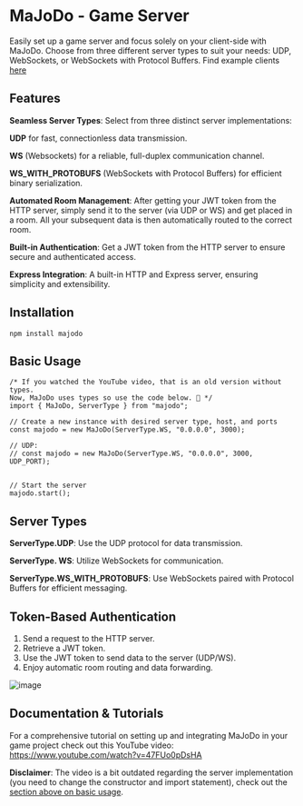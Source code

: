 
# MaJoDo - Game Server

Easily set up a game server and focus solely on your client-side with MaJoDo. Choose from three different server types to suit your needs: UDP, WebSockets, or WebSockets with Protocol Buffers.
Find example clients [here](https://github.com/Realman78/majodo-client-examples)

## Features

**Seamless Server Types**: Select from three distinct server implementations:
  
**UDP** for fast, connectionless data transmission.

**WS** (Websockets) for a reliable, full-duplex communication channel.

**WS_WITH_PROTOBUFS** (WebSockets with Protocol Buffers) for efficient binary serialization.

**Automated Room Management**: After getting your JWT token from the HTTP server, simply send it to the server (via UDP or WS) and get placed in a room. All your subsequent data is then automatically routed to the correct room.

  

**Built-in Authentication**: Get a JWT token from the HTTP server to ensure secure and authenticated access.

  

**Express Integration**: A built-in HTTP and Express server, ensuring simplicity and extensibility.

  

## Installation

    npm install majodo

  

## Basic Usage
    /* If you watched the YouTube video, that is an old version without types. 
    Now, MaJoDo uses types so use the code below. 🦞 */
    import { MaJoDo, ServerType } from "majodo";

    // Create a new instance with desired server type, host, and ports
    const majodo = new MaJoDo(ServerType.WS, "0.0.0.0", 3000);

    // UDP: 
    // const majodo = new MaJoDo(ServerType.WS, "0.0.0.0", 3000, UDP_PORT);

    
    // Start the server
    majodo.start();

  

## Server Types

**ServerType.UDP**: Use the UDP protocol for data transmission.

**ServerType. WS**: Utilize WebSockets for communication.

**ServerType.WS_WITH_PROTOBUFS**: Use WebSockets paired with Protocol Buffers for efficient messaging.

  

## Token-Based Authentication

 1. Send a request to the HTTP server.
 2. Retrieve a JWT token.
 3. Use the JWT token to send data to the server (UDP/WS).
 4. Enjoy automatic room routing and data forwarding.

![image](https://github.com/Realman78/MaJoDo/assets/42566748/700f8e48-6f7c-446f-b735-1b5400aef973)

  
## Documentation & Tutorials

For a comprehensive tutorial on setting up and integrating MaJoDo in your game project check out this YouTube video: 
https://www.youtube.com/watch?v=47FUo0pDsHA

**Disclaimer**: The video is a bit outdated regarding the server implementation (you need to change the constructor and import statement), check out the [section above on basic usage](#basic-usage).